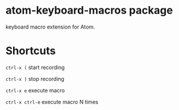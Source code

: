 # atom-keyboard-macros package

keyboard macro extension for Atom.

# Shortcuts

```ctrl-x (```  start recording

```ctrl-x )```  stop recording

```ctrl-x e```  execute macro

```ctrl-x ctrl-e```  execute macro N times
